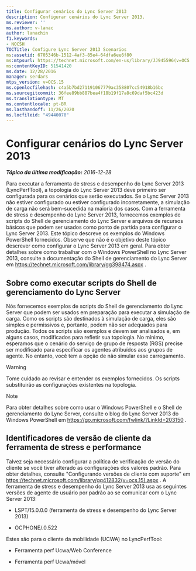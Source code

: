 ```yaml
---
title: Configurar cenários do Lync Server 2013
description: Configurar cenários do Lync Server 2013.
ms.reviewer: ''
ms.author: v-lanac
author: lanachin
f1.keywords:
- NOCSH
TOCTitle: Configure Lync Server 2013 Scenarios
ms:assetid: 6705346b-1512-4af3-85e4-64dfa6ee6f80
ms:mtpsurl: https://technet.microsoft.com/en-us/library/JJ945596(v=OCS.15)
ms:contentKeyID: 51541420
ms.date: 12/28/2016
manager: serdars
mtps_version: v=OCS.15
ms.openlocfilehash: c4a5b7bd271191067779ac358807cc54918b16bc
ms.sourcegitcommit: 36fee89bb887bea4f18b19f17a8c69daf5bc423d
ms.translationtype: MT
ms.contentlocale: pt-BR
ms.lasthandoff: 11/26/2020
ms.locfileid: "49440070"
---
```

# <a name="configure-lync-server-2013-scenarios"></a>Configurar cenários do Lync Server 2013

<div data-xmlns="http://www.w3.org/1999/xhtml">

<div class="topic" data-xmlns="http://www.w3.org/1999/xhtml" data-msxsl="urn:schemas-microsoft-com:xslt" data-cs="https://msdn.microsoft.com/">

<div data-asp="https://msdn2.microsoft.com/asp">



</div>

<div id="mainSection">

<div id="mainBody">

<span> </span>

_**Tópico da última modificação:** 2016-12-28_

Para executar a ferramenta de stress e desempenho do Lync Server 2013 (LyncPerfTool), a topologia do Lync Server 2013 deve primeiro ser configurada para os cenários que serão executados. Se o Lync Server 2013 não estiver configurado ou estiver configurado incorretamente, a simulação de carga não será bem-sucedida na maioria dos casos. Com a ferramenta de stress e desempenho do Lync Server 2013, fornecemos exemplos de scripts do Shell de gerenciamento do Lync Server e arquivos de recursos básicos que podem ser usados como ponto de partida para configurar o Lync Server 2013. Este tópico descreve os exemplos do Windows PowerShell fornecidos. Observe que não é o objetivo deste tópico descrever como configurar o Lync Server 2013 em geral. Para obter detalhes sobre como trabalhar com o Windows PowerShell no Lync Server 2013, consulte a documentação do Shell de gerenciamento do Lync Server em <https://technet.microsoft.com/library/gg398474.aspx> .

<div>

## <a name="about-running-lync-server-management-shell-scripts"></a>Sobre como executar scripts do Shell de gerenciamento do Lync Server

Nós fornecemos exemplos de scripts do Shell de gerenciamento do Lync Server que podem ser usados em preparação para executar a simulação de carga. Como os scripts são destinados à simulação de carga, eles são simples e permissivos e, portanto, podem não ser adequados para produção. Todos os scripts são exemplos e devem ser analisados e, em alguns casos, modificados para refletir sua topologia. No mínimo, esperamos que o cenário do serviço de grupo de resposta (RGS) precise ser modificado para especificar os agentes atribuídos aos grupos de agente. No entanto, você tem a opção de não simular esse carregamento.

<div>


> [!WARNING]  
> Tome cuidado ao revisar e entender os exemplos fornecidos. Os scripts substituirão as configurações existentes na topologia.



</div>

<div>


> [!NOTE]  
> Para obter detalhes sobre como usar o Windows PowerShell e o Shell de gerenciamento do Lync Server, consulte o blog do Lync Server 2013 do Windows PowerShell em <A href="https://go.microsoft.com/fwlink/?linkid=203150">https://go.microsoft.com/fwlink/?LinkId=203150</A> .



</div>

</div>

<div>

## <a name="stress-and-performance-tool-client-version-monikers"></a>Identificadores de versão de cliente da ferramenta de stress e performance

Talvez seja necessário configurar a política de verificação de versão do cliente se você tiver alterado as configurações dos valores padrão. Para obter detalhes, consulte "Configurando versões de cliente com suporte" em <https://technet.microsoft.com/library/gg412832(v=ocs.15).aspx> . A ferramenta de stress e desempenho do Lync Server 2013 usa as seguintes versões de agente de usuário por padrão ao se comunicar com o Lync Server 2013:

  - LSPT/15.0.0.0 (ferramenta de stress e desempenho do Lync Server 2013)

  - OCPHONE/.0.522

Estes são para o cliente da mobilidade (UCWA) no LyncPerfTool:

  - Ferramenta perf Ucwa/Web Conference

  - Ferramenta perf Ucwa/móvel

</div>

</div>

<span> </span>

</div>

</div>

</div>

